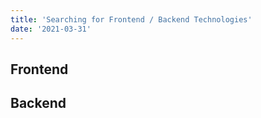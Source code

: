 ```yaml
---
title: 'Searching for Frontend / Backend Technologies'
date: '2021-03-31'
---
```


## Frontend

## Backend